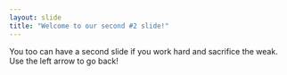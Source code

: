 ```yaml
---
layout: slide
title: "Welcome to our second #2 slide!"
---
```

You too can have a second slide if you work hard
and sacrifice the weak.
Use the left arrow to go back!

